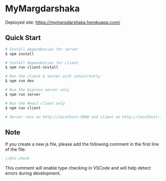 # MyMargdarshaka

Deployed site: https://mymargdarshaka.herokuapp.com/

## Quick Start

```bash
# Install dependencies for server
$ npm install

# Install dependencies for client
$ npm run client-install

# Run the client & server with concurrently
$ npm run dev

# Run the Express server only
$ npm run server

# Run the React client only
$ npm run client

# Server runs on http://localhost:5000 and client on http://localhost:3000
```

## Note

If you create a new js file, please add the following comment in the first line of the file:

```js
//@ts-check
```

This comment will enable type checking in VSCode and will help detect errors during development.
